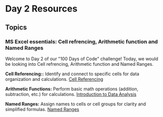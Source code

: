 # Day 2 Resources

## Topics

### MS Excel essentials: Cell refrencing, Arithmetic function and Named Ranges

Welcome to Day 2 of our "100 Days of Code" challenge! Today, we would be looking into Cell refrencing, Arithmetic function and Named Ranges.

**Cell Referencing::** Identify and connect to specific cells for data organization and calculations.
[Cell Referencing](https://www.youtube.com/watch?v=LFIykJmL4M8)

**Arithmetic Functions:** Perform basic math operations (addition, subtraction, etc.) for calculations.
[Introduction to Data Analysis](https://www.youtube.com/watch?v=Jl0Qk63z2ZY) 

**Named Ranges:** Assign names to cells or cell groups for clarity and simplified formulas.
[Named Ranges](https://www.youtube.com/watch?v=ipRRrkX2ARw&t=24s)

